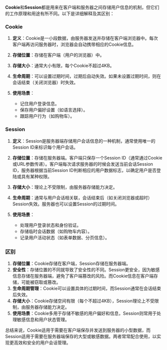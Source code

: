 **Cookie**和**Session**都是用来在客户端和服务器之间存储用户信息的机制，但它们的工作原理和用途有所不同。以下是详细解释及其区别：

### Cookie

1. **定义**：Cookie是一小段数据，由服务器发送并存储在客户端浏览器中。每次客户端再访问服务器时，浏览器会自动携带相应的Cookie信息。

2. **存储位置**：存储在客户端（用户的浏览器）中。

3. **存储大小**：通常大小有限，每个Cookie不超过4KB。

4. **生命周期**：可以设置过期时间，过期后自动失效。如果未设置过期时间，则在会话结束（关闭浏览器）时失效。

5. **使用场景**：
   - 记住用户登录信息。
   - 保存用户偏好设置（如语言选择）。
   - 跟踪用户行为（如购物车）。

### Session

1. **定义**：Session是服务器端存储用户会话信息的一种机制，通常使用唯一的Session ID来标识每个用户会话。

2. **存储位置**：存储在服务器端。客户端只保存一个Session ID（通常通过Cookie或URL参数传递）。客户端每次请求服务器的时候会发送当前会话Session ID，服务器根据当前Session ID判断相应的用户数据标志，以确定用户是否登陆或具有某种权限。

3. **存储大小**：理论上不受限制，由服务器存储能力决定。

4. **生命周期**：通常与用户会话相关联，会话结束后（如关闭浏览器或超时）Session失效。服务器也可以设置Session的过期时间。

5. **使用场景**：
   - 处理用户登录状态和身份验证。
   - 存储临时会话数据（如购物车内容）。
   - 记录用户活动状态（如表单数据、分页信息）。

### 区别

1. **存储位置**：Cookie存储在客户端，Session存储在服务器端。
2. **安全性**：存储位置的不同就导致了安全性的不同。Session更安全，因为敏感信息存储在服务器端，避免了客户端篡改的风险。而Cookie信息在客户端存储，可能被窃取或篡改。
3. **生命周期管理**：Cookie可以设置具体的过期时间，而Session通常在会话结束后失效。
4. **存储大小**：Cookie存储空间有限（每个不超过4KB），Session理论上不受限制，由服务器存储能力决定。
5. **使用场景**：Cookie多用于存储不敏感的用户偏好和信息，Session则常用于处理敏感信息和用户状态管理。

总结来说，Cookie适用于需要在客户端保存并发送到服务器的小型数据，而Session适用于需要在服务器端保存的大型或敏感数据。两者常常配合使用，以实现更高效和安全的用户会话管理。